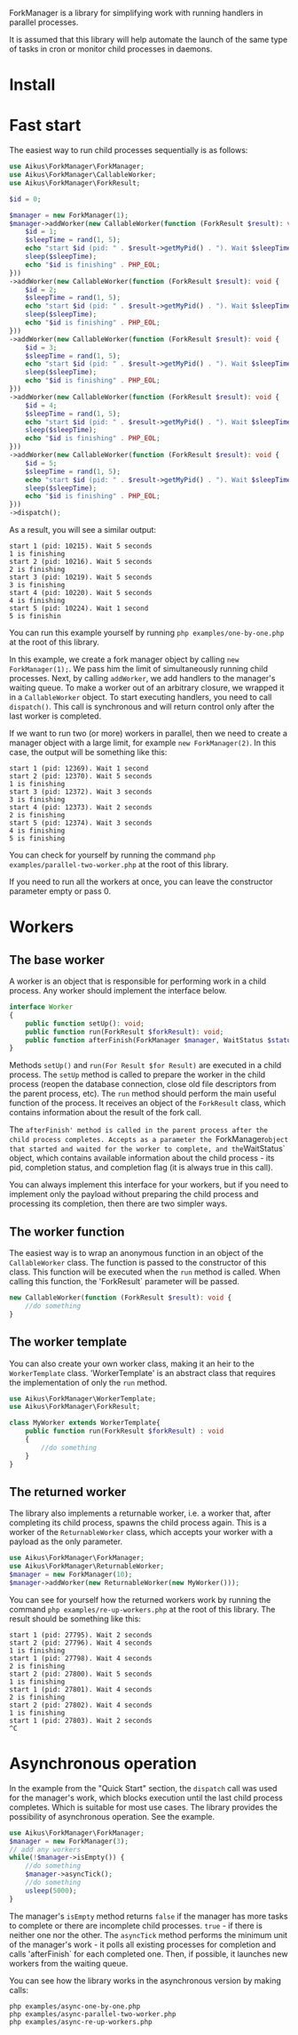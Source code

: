 ForkManager is a library for simplifying work with running handlers in parallel processes.

It is assumed that this library will help automate the launch of the same type of tasks in cron or monitor child processes in daemons.
# Install

# Fast start
The easiest way to run child processes sequentially is as follows:
```php
use Aikus\ForkManager\ForkManager;
use Aikus\ForkManager\CallableWorker;
use Aikus\ForkManager\ForkResult;

$id = 0;

$manager = new ForkManager(1);
$manager->addWorker(new CallableWorker(function (ForkResult $result): void {
    $id = 1;
    $sleepTime = rand(1, 5);
    echo "start $id (pid: " . $result->getMyPid() . "). Wait $sleepTime second" . ($sleepTime != 1 ? 's' : '') . PHP_EOL;
    sleep($sleepTime);
    echo "$id is finishing" . PHP_EOL;
}))
->addWorker(new CallableWorker(function (ForkResult $result): void {
    $id = 2;
    $sleepTime = rand(1, 5);
    echo "start $id (pid: " . $result->getMyPid() . "). Wait $sleepTime second" . ($sleepTime != 1 ? 's' : '') . PHP_EOL;
    sleep($sleepTime);
    echo "$id is finishing" . PHP_EOL;
}))
->addWorker(new CallableWorker(function (ForkResult $result): void {
    $id = 3;
    $sleepTime = rand(1, 5);
    echo "start $id (pid: " . $result->getMyPid() . "). Wait $sleepTime second" . ($sleepTime != 1 ? 's' : '') . PHP_EOL;
    sleep($sleepTime);
    echo "$id is finishing" . PHP_EOL;
}))
->addWorker(new CallableWorker(function (ForkResult $result): void {
    $id = 4;
    $sleepTime = rand(1, 5);
    echo "start $id (pid: " . $result->getMyPid() . "). Wait $sleepTime second" . ($sleepTime != 1 ? 's' : '') . PHP_EOL;
    sleep($sleepTime);
    echo "$id is finishing" . PHP_EOL;
}))
->addWorker(new CallableWorker(function (ForkResult $result): void {
    $id = 5;
    $sleepTime = rand(1, 5);
    echo "start $id (pid: " . $result->getMyPid() . "). Wait $sleepTime second" . ($sleepTime != 1 ? 's' : '') . PHP_EOL;
    sleep($sleepTime);
    echo "$id is finishing" . PHP_EOL;
}))
->dispatch();
```
As a result, you will see a similar output:
```
start 1 (pid: 10215). Wait 5 seconds
1 is finishing
start 2 (pid: 10216). Wait 5 seconds
2 is finishing
start 3 (pid: 10219). Wait 5 seconds
3 is finishing
start 4 (pid: 10220). Wait 5 seconds
4 is finishing
start 5 (pid: 10224). Wait 1 second
5 is finishin
```
You can run this example yourself by running `php examples/one-by-one.php` at the root of this library.

In this example, we create a fork manager object by calling `new ForkManager(1);`. We pass him the limit of simultaneously running child processes.
Next, by calling `addWorker`, we add handlers to the manager's waiting queue. To make a worker out of an arbitrary closure, we wrapped it in a `CallableWorker` object.
To start executing handlers, you need to call `dispatch()`. This call is synchronous and will return control only after the last worker is completed.

If we want to run two (or more) workers in parallel, then we need to create a manager object with a large limit, for example `new ForkManager(2)`. In this case, the output will be something like this:
```
start 1 (pid: 12369). Wait 1 second
start 2 (pid: 12370). Wait 5 seconds
1 is finishing
start 3 (pid: 12372). Wait 3 seconds
3 is finishing
start 4 (pid: 12373). Wait 2 seconds
2 is finishing
start 5 (pid: 12374). Wait 3 seconds
4 is finishing
5 is finishing
```
You can check for yourself by running the command `php examples/parallel-two-worker.php` at the root of this library.

If you need to run all the workers at once, you can leave the constructor parameter empty or pass 0.
# Workers
## The base worker
A worker is an object that is responsible for performing work in a child process. Any worker should implement the interface below.
```php
interface Worker
{
    public function setUp(): void;
    public function run(ForkResult $forkResult): void;
    public function afterFinish(ForkManager $manager, WaitStatus $status): void;
}
```
Methods `setUp()` and `run(For Result $for Result)` are executed in a child process. The `setUp` method is called to prepare the worker in the child process (reopen the database connection, close old file descriptors from the parent process, etc).
The `run` method should perform the main useful function of the process. It receives an object of the `ForkResult` class, which contains information about the result of the fork call.

The `afterFinish' method is called in the parent process after the child process completes. Accepts as a parameter the `ForkManager` object that started and waited for the worker to complete, and the `WaitStatus` object, which contains available information about the child process - its pid, completion status, and completion flag (it is always true in this call).

You can always implement this interface for your workers, but if you need to implement only the payload without preparing the child process and processing its completion, then there are two simpler ways.
## The worker function
The easiest way is to wrap an anonymous function in an object of the `CallableWorker` class. The function is passed to the constructor of this class. This function will be executed when the `run` method is called. When calling this function, the 'ForkResult` parameter will be passed.
```php
new CallableWorker(function (ForkResult $result): void {
    //do something
}
```
## The worker template
You can also create your own worker class, making it an heir to the `WorkerTemplate` class. 'WorkerTemplate' is an abstract class that requires the implementation of only the `run` method.
```php
use Aikus\ForkManager\WorkerTemplate;
use Aikus\ForkManager\ForkResult;

class MyWorker extends WorkerTemplate{
    public function run(ForkResult $forkResult) : void
    {
        //do something
    }
}
```
## The returned worker
The library also implements a returnable worker, i.e. a worker that, after completing its child process, spawns the child process again. This is a worker of the `ReturnableWorker` class, which accepts your worker with a payload as the only parameter.
```php
use Aikus\ForkManager\ForkManager;
use Aikus\ForkManager\ReturnableWorker;
$manager = new ForkManager(10);
$manager->addWorker(new ReturnableWorker(new MyWorker()));
```
You can see for yourself how the returned workers work by running the command `php examples/re-up-workers.php` at the root of this library. The result should be something like this:
```
start 1 (pid: 27795). Wait 2 seconds
start 2 (pid: 27796). Wait 4 seconds
1 is finishing
start 1 (pid: 27798). Wait 4 seconds
2 is finishing
start 2 (pid: 27800). Wait 5 seconds
1 is finishing
start 1 (pid: 27801). Wait 4 seconds
2 is finishing
start 2 (pid: 27802). Wait 4 seconds
1 is finishing
start 1 (pid: 27803). Wait 2 seconds
^C
```
# Asynchronous operation
In the example from the "Quick Start" section, the `dispatch` call was used for the manager's work, which blocks execution until the last child process completes. Which is suitable for most use cases.
The library provides the possibility of asynchronous operation. See the example.
```php
use Aikus\ForkManager\ForkManager;
$manager = new ForkManager(3);
// add any workers
while(!$manager->isEmpty()) {
    //do something
    $manager->asyncTick();
    //do something
    usleep(5000);
}
```
The manager's `isEmpty` method returns `false` if the manager has more tasks to complete or there are incomplete child processes. `true` - if there is neither one nor the other.
The `asyncTick` method performs the minimum unit of the manager's work - it polls all existing processes for completion and calls 'afterFinish` for each completed one. Then, if possible, it launches new workers from the waiting queue.

You can see how the library works in the asynchronous version by making calls:
```shell
php examples/async-one-by-one.php
php examples/async-parallel-two-worker.php
php examples/async-re-up-workers.php
```